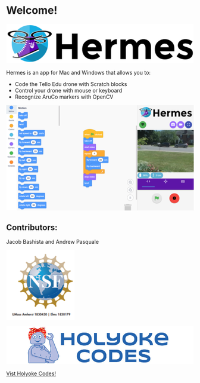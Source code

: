 # Welcome!

![](.gitbook/assets/hermes-logo.png)

Hermes is an app for Mac and Windows that allows you to:

* Code the Tello Edu drone with Scratch blocks
* Control your drone with mouse or keyboard
* Recognize AruCo markers with OpenCV

![](.gitbook/assets/hermes-screenshot.png)

## Contributors:

Jacob Bashista and Andrew Pasquale

![This work is partially funded by NSF grant 1830179.](.gitbook/assets/nsf.png)

![](.gitbook/assets/hc-logo-900x180.jpg)

[Vist Holyoke Codes!](https://holyokecodes.org)

